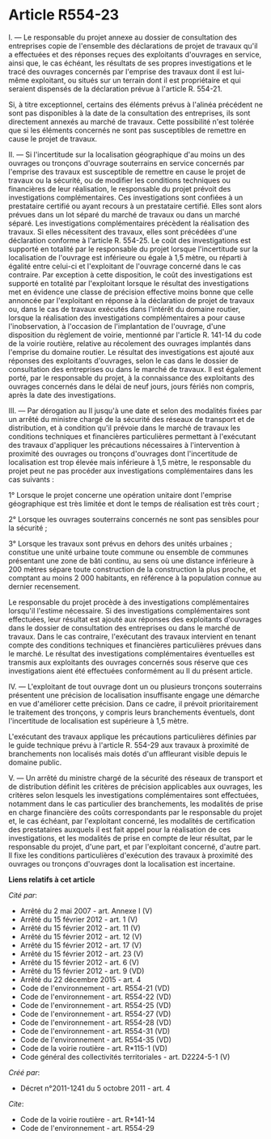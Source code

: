# Article R554-23

I. ― Le responsable du projet annexe au dossier de consultation des entreprises copie de l'ensemble des déclarations de
projet de travaux qu'il a effectuées et des réponses reçues des exploitants d'ouvrages en service, ainsi que, le cas échéant,
les résultats de ses propres investigations et le tracé des ouvrages concernés par l'emprise des travaux dont il est lui-même
exploitant, ou situés sur un terrain dont il est propriétaire et qui seraient dispensés de la déclaration prévue à l'article
R. 554-21. 

Si, à titre exceptionnel, certains des éléments prévus à l'alinéa précédent ne sont pas disponibles à la date de la
consultation des entreprises, ils sont directement annexés au marché de travaux. Cette possibilité n'est tolérée que si les
éléments concernés ne sont pas susceptibles de remettre en cause le projet de travaux. 

II. ― Si l'incertitude sur la localisation géographique d'au moins un des ouvrages ou tronçons d'ouvrage souterrains en
service concernés par l'emprise des travaux est susceptible de remettre en cause le projet de travaux ou la sécurité, ou de
modifier les conditions techniques ou financières de leur réalisation, le responsable du projet prévoit des investigations
complémentaires. Ces investigations sont confiées à un prestataire certifié ou ayant recours à un prestataire certifié. Elles
sont alors prévues dans un lot séparé du marché de travaux ou dans un marché séparé. Les investigations complémentaires
précèdent la réalisation des travaux. Si elles nécessitent des travaux, elles sont précédées d'une déclaration conforme à
l'article R. 554-25. Le coût des investigations est supporté en totalité par le responsable du projet lorsque l'incertitude
sur la localisation de l'ouvrage est inférieure ou égale à 1,5 mètre, ou réparti à égalité entre celui-ci et l'exploitant de
l'ouvrage concerné dans le cas contraire. Par exception à cette disposition, le coût des investigations est supporté en
totalité par l'exploitant lorsque le résultat des investigations met en évidence une classe de précision effective moins
bonne que celle annoncée par l'exploitant en réponse à la déclaration de projet de travaux ou, dans le cas de travaux
exécutés dans l'intérêt du domaine routier, lorsque la réalisation des investigations complémentaires a pour cause
l'inobservation, à l'occasion de l'implantation de l'ouvrage, d'une disposition du règlement de voirie, mentionné par
l'article R. 141-14 du code de la voirie routière, relative au récolement des ouvrages implantés dans l'emprise du domaine
routier. Le résultat des investigations est ajouté aux réponses des exploitants d'ouvrages, selon le cas dans le dossier de
consultation des entreprises ou dans le marché de travaux. Il est également porté, par le responsable du projet, à la
connaissance des exploitants des ouvrages concernés dans le délai de neuf jours, jours fériés non compris, après la date des
investigations. 

III. ― Par dérogation au II jusqu'à une date et selon des modalités fixées par un arrêté du ministre chargé de la sécurité
des réseaux de transport et de distribution, et à condition qu'il prévoie dans le marché de travaux les conditions techniques
et financières particulières permettant à l'exécutant des travaux d'appliquer les précautions nécessaires à l'intervention à
proximité des ouvrages ou tronçons d'ouvrages dont l'incertitude de localisation est trop élevée mais inférieure à 1,5 mètre,
le responsable du projet peut ne pas procéder aux investigations complémentaires dans les cas suivants : 

1° Lorsque le projet concerne une opération unitaire dont l'emprise géographique est très limitée et dont le temps de
réalisation est très court ; 

2° Lorsque les ouvrages souterrains concernés ne sont pas sensibles pour la sécurité ; 

3° Lorsque les travaux sont prévus en dehors des unités urbaines ; constitue une unité urbaine toute commune ou ensemble de
communes présentant une zone de bâti continu, au sens où une distance inférieure à 200 mètres sépare toute construction de la
construction la plus proche, et comptant au moins 2 000 habitants, en référence à la population connue au dernier
recensement. 

Le responsable du projet procède à des investigations complémentaires lorsqu'il l'estime nécessaire. Si des investigations
complémentaires sont effectuées, leur résultat est ajouté aux réponses des exploitants d'ouvrages dans le dossier de
consultation des entreprises ou dans le marché de travaux. Dans le cas contraire, l'exécutant des travaux intervient en
tenant compte des conditions techniques et financières particulières prévues dans le marché. Le résultat des investigations
complémentaires éventuelles est transmis aux exploitants des ouvrages concernés sous réserve que ces investigations aient été
effectuées conformément au II du présent article. 

IV. ― L'exploitant de tout ouvrage dont un ou plusieurs tronçons souterrains présentent une précision de localisation
insuffisante engage une démarche en vue d'améliorer cette précision. Dans ce cadre, il prévoit prioritairement le traitement
des tronçons, y compris leurs branchements éventuels, dont l'incertitude de localisation est supérieure à 1,5 mètre. 

L'exécutant des travaux applique les précautions particulières définies par le guide technique prévu à l'article R. 554-29
aux travaux à proximité de branchements non localisés mais dotés d'un affleurant visible depuis le domaine public. 

V. ― Un arrêté du ministre chargé de la sécurité des réseaux de transport et de distribution définit les critères de
précision applicables aux ouvrages, les critères selon lesquels les investigations complémentaires sont effectuées, notamment
dans le cas particulier des branchements, les modalités de prise en charge financière des coûts correspondants par le
responsable du projet et, le cas échéant, par l'exploitant concerné, les modalités de certification des prestataires auxquels
il est fait appel pour la réalisation de ces investigations, et les modalités de prise en compte de leur résultat, par le
responsable du projet, d'une part, et par l'exploitant concerné, d'autre part. Il fixe les conditions particulières
d'exécution des travaux à proximité des ouvrages ou tronçons d'ouvrages dont la localisation est incertaine.

**Liens relatifs à cet article**

_Cité par_:

  - Arrêté du 2 mai 2007 - art. Annexe I (V)
  - Arrêté du 15 février 2012 - art. 1 (V)
  - Arrêté du 15 février 2012 - art. 11 (V)
  - Arrêté du 15 février 2012 - art. 12 (V)
  - Arrêté du 15 février 2012 - art. 17 (V)
  - Arrêté du 15 février 2012 - art. 23 (V)
  - Arrêté du 15 février 2012 - art. 6 (V)
  - Arrêté du 15 février 2012 - art. 9 (VD)
  - Arrêté du 22 décembre 2015 - art. 4
  - Code de l'environnement - art. R554-21 (VD)
  - Code de l'environnement - art. R554-22 (VD)
  - Code de l'environnement - art. R554-25 (VD)
  - Code de l'environnement - art. R554-27 (VD)
  - Code de l'environnement - art. R554-28 (VD)
  - Code de l'environnement - art. R554-31 (VD)
  - Code de l'environnement - art. R554-35 (VD)
  - Code de la voirie routière - art. R*115-1 (VD)
  - Code général des collectivités territoriales - art. D2224-5-1 (V)

_Créé par_:

  - Décret n°2011-1241 du 5 octobre 2011 - art. 4

_Cite_:

  - Code de la voirie routière - art. R*141-14
  - Code de l'environnement - art. R554-29
